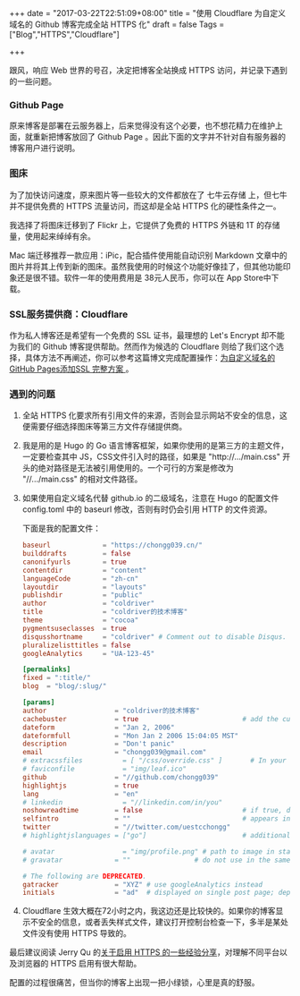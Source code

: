 +++
date = "2017-03-22T22:51:09+08:00"
title = "使用 Cloudflare 为自定义域名的 Github 博客完成全站 HTTPS 化"
draft = false
Tags = ["Blog","HTTPS","Cloudflare"]

+++

跟风，响应 Web 世界的号召，决定把博客全站换成 HTTPS 访问，并记录下遇到的一些问题。

### Github Page

原来博客是部署在云服务器上，后来觉得没有这个必要，也不想花精力在维护上面，就重新把博客放回了 Github Page 。因此下面的文字并不针对自有服务器的博客用户进行说明。<!--more-->

### 图床

为了加快访问速度，原来图片等一些较大的文件都放在了 七牛云存储 上，但七牛并不提供免费的 HTTPS 流量访问，而这却是全站 HTTPS 化的硬性条件之一。

我选择了将图床迁移到了 Flickr 上，它提供了免费的 HTTPS 外链和 1T 的存储量，使用起来绰绰有余。

Mac 端迁移推荐一款应用：iPic，配合插件使用能自动识别 Markdown 文章中的图片并将其上传到新的图床。虽然我使用的时候这个功能好像挂了，但其他功能印象还是很不错。软件一年的使用费用是 38元人民币，你可以在 App Store中下载。

### SSL服务提供商：Cloudflare

作为私人博客还是希望有一个免费的 SSL 证书，最理想的 Let's Encrypt 却不能为我们的 Github 博客提供帮助。然而作为候选的 Cloudflare 则给了我们这个选择，具体方法不再阐述，你可以参考这篇博文完成配置操作：[为自定义域名的GitHub Pages添加SSL 完整方案 ](https://yicodes.com/2016/12/04/free-cloudflare-ssl-for-custom-domain/) 。

### 遇到的问题

1. 全站 HTTPS 化要求所有引用文件的来源，否则会显示网站不安全的信息，这便需要仔细选择图床等第三方文件存储提供商。

2. 我是用的是 Hugo 的 Go 语言博客框架，如果你使用的是第三方的主题文件，一定要检查其中 JS，CSS文件引入时的路径，如果是 "http://.../main.css" 开头的绝对路径是无法被引用使用的。一个可行的方案是修改为 "//.../main.css" 的相对文件路径。

3. 如果使用自定义域名代替 github.io 的二级域名，注意在 Hugo 的配置文件 config.toml 中的 baseurl 修改，否则有时仍会引用 HTTP 的文件资源。

   下面是我的配置文件：

   ```toml
   baseurl             = "https://chongg039.cn/"
   builddrafts         = false
   canonifyurls        = true
   contentdir          = "content"
   languageCode        = "zh-cn"
   layoutdir           = "layouts"
   publishdir          = "public"
   author              = "coldriver"
   title               = "coldriver的技术博客"
   theme               = "cocoa"
   pygmentsuseclasses  = true
   disqusshortname     = "coldriver" # Comment out to disable Disqus.
   pluralizelisttitles = false
   googleAnalytics     = "UA-123-45"

   [permalinks]
   fixed = ":title/"
   blog  = "blog/:slug/"

   [params]
   author                 = "coldriver的技术博客"
   cachebuster            = true                          # add the current unix timestamp in query string for cache busting css assets
   dateform               = "Jan 2, 2006"
   dateformfull           = "Mon Jan 2 2006 15:04:05 MST"
   description            = "Don't panic"
   email                  = "chongg039@gmail.com"
   # extracssfiles          = [ "/css/override.css" ]       # In your `static` directory, add/remove files as necessary.
   # faviconfile            = "img/leaf.ico"
   github                 = "//github.com/chongg039"
   highlightjs            = true
   lang                   = "en"
   # linkedin               = "//linkedin.com/in/you"
   noshowreadtime         = false                         # if true, don't show "<x> minutes read" in posts
   selfintro              = ""                            # appears in the site header when set to a non-empty string
   twitter                = "//twitter.com/uestcchongg"
   # highlightjslanguages = ["go"]                        # additional languages not included in the "common" set

   # avatar                 = "img/profile.png" # path to image in static dir e.g img/avatar.png (do not use in the same time as gravatar)
   # gravatar             = ""                # do not use in the same time as avatar

   # The following are DEPRECATED.
   gatracker              = "XYZ" # use googleAnalytics instead
   initials               = "ad"  # displayed on single post page; deprecated in v0.3.0.
   ```

4. Cloudflare 生效大概在72小时之内，我这边还是比较快的。如果你的博客显示不安全的信息，或者丢失样式文件，建议打开控制台检查一下，多半是某处文件没有使用 HTTPS 导致的。

最后建议阅读 Jerry Qu 的[关于启用 HTTPS 的一些经验分享](https://imququ.com/post/sth-about-switch-to-https.html)，对理解不同平台以及浏览器的 HTTPS 启用有很大帮助。

配置的过程很痛苦，但当你的博客上出现一把小绿锁，心里是真的舒服。

